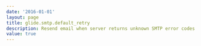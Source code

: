 ```yaml
---
date: '2016-01-01'
layout: page
title: glide.smtp.default_retry
description: Resend email when server returns unknown SMTP error codes.
value: true 
---
```

